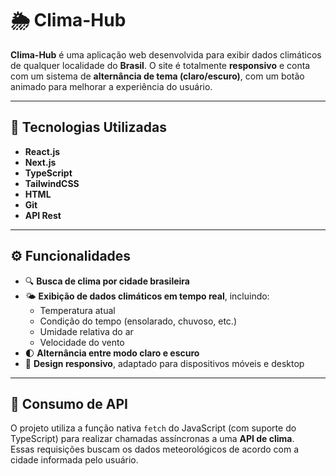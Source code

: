 # 🌦️ Clima-Hub

**Clima-Hub** é uma aplicação web desenvolvida para exibir dados climáticos de qualquer localidade do **Brasil**. O site é totalmente **responsivo** e conta com um sistema de **alternância de tema (claro/escuro)**, com um botão animado para melhorar a experiência do usuário.

---

## 🚀 Tecnologias Utilizadas

- **React.js**
- **Next.js**
- **TypeScript**
- **TailwindCSS**
- **HTML**
- **Git**
- **API Rest**

---

## ⚙️ Funcionalidades

- 🔍 **Busca de clima por cidade brasileira**
- 🌤️ **Exibição de dados climáticos em tempo real**, incluindo:
  - Temperatura atual
  - Condição do tempo (ensolarado, chuvoso, etc.)
  - Umidade relativa do ar
  - Velocidade do vento
- 🌓 **Alternância entre modo claro e escuro**
- 📱 **Design responsivo**, adaptado para dispositivos móveis e desktop

---

## 🔌 Consumo de API

O projeto utiliza a função nativa `fetch` do JavaScript (com suporte do TypeScript) para realizar chamadas assíncronas a uma **API de clima**.  
Essas requisições buscam os dados meteorológicos de acordo com a cidade informada pelo usuário.

